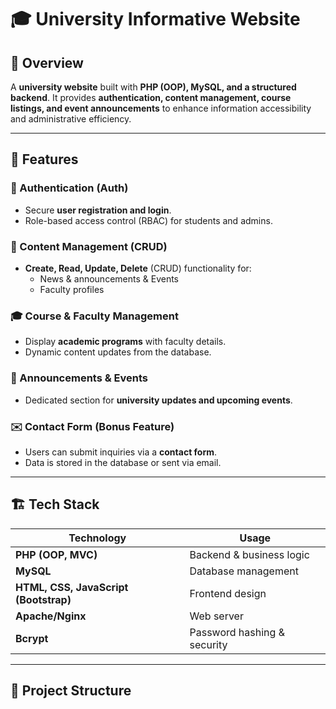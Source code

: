 # 🎓 University Informative Website  

## 📌 Overview  
A **university website** built with **PHP (OOP), MySQL, and a structured backend**. It provides **authentication, content management, course listings, and event announcements** to enhance information accessibility and administrative efficiency.  

---

## 🚀 Features  

### 🔑 Authentication (Auth)  
- Secure **user registration and login**.  
- Role-based access control (RBAC) for students and admins.  

### 📂 Content Management (CRUD)  
- **Create, Read, Update, Delete** (CRUD) functionality for:  
  - News & announcements & Events
  - Faculty profiles  

### 🎓 Course & Faculty Management  
- Display **academic programs** with faculty details.  
- Dynamic content updates from the database.  

### 📢 Announcements & Events  
- Dedicated section for **university updates and upcoming events**.  

### ✉️ Contact Form (Bonus Feature)  
- Users can submit inquiries via a **contact form**.  
- Data is stored in the database or sent via email.  

---

## 🏗️ Tech Stack  

| Technology  | Usage |
|------------|--------------------------------|
| **PHP (OOP, MVC)** | Backend & business logic |
| **MySQL** | Database management |
| **HTML, CSS, JavaScript (Bootstrap)** | Frontend design |
| **Apache/Nginx** | Web server |
| **Bcrypt** | Password hashing & security |

---

## 📂 Project Structure  
